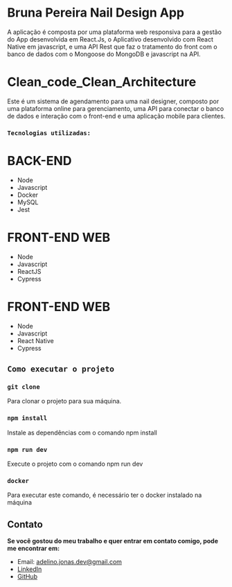 # Bruna Pereira Nail Design App

A aplicação é composta por uma plataforma web responsiva para a gestão do App desenvolvida em React.Js, o Aplicativo desenvolvido com React Native em javascript, e uma API Rest que faz o tratamento do front com o banco de dados com o Mongoose do MongoDB e javascript na API.
# Clean_code_Clean_Architecture
Este é um sistema de agendamento para uma nail designer, composto por uma plataforma online para gerenciamento, uma API para conectar o banco de dados e interação com o front-end e uma aplicação mobile para clientes.

### `Tecnologias utilizadas:`

# BACK-END
- Node
- Javascript
- Docker
- MySQL
- Jest

# FRONT-END WEB
- Node
- Javascript
- ReactJS
- Cypress

# FRONT-END WEB
- Node
- Javascript
- React Native
- Cypress
  
## `Como executar o projeto`

### `git clone`
Para clonar o projeto para sua máquina.

### `npm install`
Instale as dependências com o comando npm install

### `npm run dev`
Execute o projeto com o comando npm run dev

### `docker`
Para executar este comando, é necessário ter o docker instalado na máquina

## Contato
**Se você gostou do meu trabalho e quer entrar em contato comigo, pode me encontrar em:**

- Email: adelino.jonas.dev@gmail.com
- [LinkedIn](https://www.linkedin.com/in/jonas-adelino-168830179/)
- [GitHub](https://github.com/AdelinoJonas)

<!-- Para adicionar imagens em um arquivo .md (como este), você pode seguir os seguintes passos:

Coloque a imagem na pasta public/images
No arquivo .md, insira o seguinte código: ![Descrição da imagem](/caminho/para/imagem.jpg)

![Logo do ReactJS](/images/react-logo.png) -->

